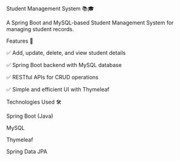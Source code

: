 Student Management System 📚🎓

A Spring Boot and MySQL-based Student Management System for managing student records.

Features 🚀

✅ Add, update, delete, and view student details

✅ Spring Boot backend with MySQL database

✅ RESTful APIs for CRUD operations

✅ Simple and efficient UI with Thymeleaf

Technologies Used 🛠️

Spring Boot (Java)

MySQL

Thymeleaf

Spring Data JPA
